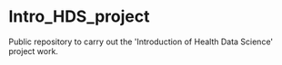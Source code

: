 # Intro_HDS_project
Public repository to carry out the 'Introduction of Health Data Science' project work.
